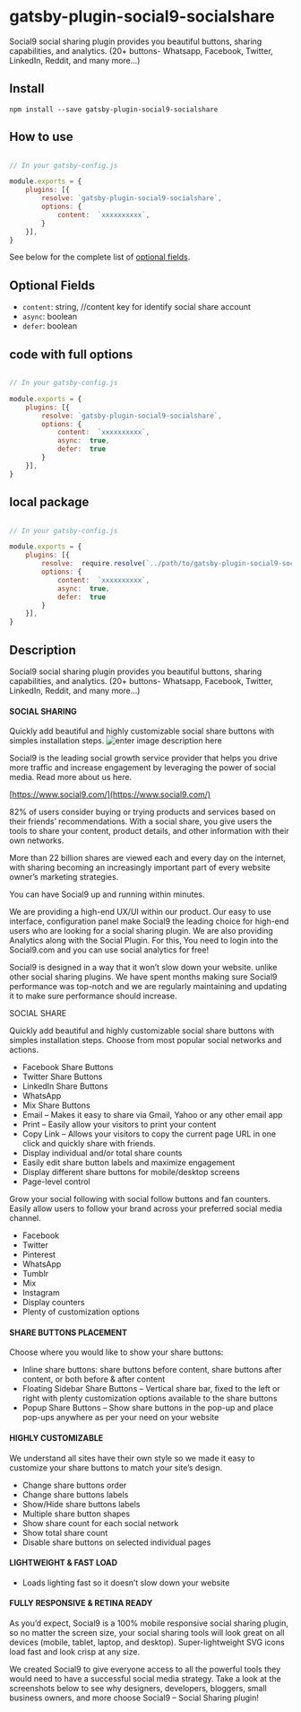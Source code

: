 
# gatsby-plugin-social9-socialshare

Social9 social sharing plugin provides you beautiful buttons, sharing capabilities, and analytics. (20+ buttons- Whatsapp, Facebook, Twitter, LinkedIn, Reddit, and many more...)

## Install
 
`npm install --save gatsby-plugin-social9-socialshare`
 

## How to use
 

```javascript

// In your gatsby-config.js

module.exports = {
	plugins: [{
		resolve: `gatsby-plugin-social9-socialshare`,
		options: {
			content:  `xxxxxxxxxx`,
		}
	}],
}

```


See below for the complete list of [optional fields](#optional-fields).
  


## Optional Fields

-  `content`: string, //content key for identify social share account
-  `async`: boolean
-  `defer`: boolean

## code with full options
```javascript

// In your gatsby-config.js

module.exports = {
	plugins: [{
		resolve: `gatsby-plugin-social9-socialshare`,
		options: {
			content:  `xxxxxxxxxx`,
			async:  true,
			defer:  true
		}
	}],
}

```

## local package

```javascript

// In your gatsby-config.js

module.exports = {
	plugins: [{
		resolve:  require.resolve(`../path/to/gatsby-plugin-social9-socialshare`),
		options: {
			content:  `xxxxxxxxxx`,
			async:  true,
			defer:  true
		}
	}],
}

```


## Description
Social9 social sharing plugin provides you beautiful buttons, sharing capabilities, and analytics. (20+ buttons- Whatsapp, Facebook, Twitter, LinkedIn, Reddit, and many more...)

#### SOCIAL SHARING

Quickly add beautiful and highly customizable social share buttons with simples installation steps.
![enter image description here](https://lh5.googleusercontent.com/WkYkll8WaAmDTIbFCvmG1g3vQ7wK-1mA57Shc_p-OwSLgW4aZEhZtE7xOYcy9dCj1cqFY8RR5I_LKlOiAin5Kgi5Xl4q3BrfVH7CIuUR0s5dguZqHiArT3s-OFqZqw4gmlIN_5_r)

Social9 is the leading social growth service provider that helps you drive more traffic and increase engagement by leveraging the power of social media. Read more about us here.

[https://www.social9.com/](https://www.social9.com/)

82% of users consider buying or trying products and services based on their friends’ recommendations. With a social share, you give users the tools to share your content, product details, and other information with their own networks.

More than 22 billion shares are viewed each and every day on the internet, with sharing becoming an increasingly important part of every website owner’s marketing strategies.

You can have Social9 up and running within minutes.

We are providing a high-end UX/UI within our product. Our easy to use interface, configuration panel make Social9 the leading choice for high-end users who are looking for a social sharing plugin. We are also providing Analytics along with the Social Plugin. For this, You need to login into the Social9.com and you can use social analytics for free!

Social9 is designed in a way that it won’t slow down your website. unlike other social sharing plugins. We have spent months making sure Social9 performance was top-notch and we are regularly maintaining and updating it to make sure performance should increase.

SOCIAL SHARE

Quickly add beautiful and highly customizable social share buttons with simples installation steps. Choose from most popular social networks and actions.

-   Facebook Share Buttons    
-   Twitter Share Buttons    
-   LinkedIn Share Buttons    
-   WhatsApp    
-   Mix Share Buttons    
-   Email – Makes it easy to share via Gmail, Yahoo or any other email app
-   Print – Easily allow your visitors to print your content    
-   Copy Link – Allows your visitors to copy the current page URL in one click and quickly share with friends.    
-   Display individual and/or total share counts    
-   Easily edit share button labels and maximize engagement    
-   Display different share buttons for mobile/desktop screens    
-   Page-level control
    
Grow your social following with social follow buttons and fan counters. Easily allow users to follow your brand across your preferred social media channel.

-   Facebook
-   Twitter    
-   Pinterest    
-   WhatsApp    
-   Tumblr    
-   Mix    
-   Instagram    
-   Display counters    
-   Plenty of customization options
    

#### SHARE BUTTONS PLACEMENT

Choose where you would like to show your share buttons:

-   Inline share buttons: share buttons before content, share buttons after content, or both before & after content    
-   Floating Sidebar Share Buttons – Vertical share bar, fixed to the left or right with plenty customization options available to the share buttons
-   Popup Share Buttons – Show share buttons in the pop-up and place pop-ups anywhere as per your need on your website
    

#### HIGHLY CUSTOMIZABLE

We understand all sites have their own style so we made it easy to customize your share buttons to match your site’s design.

-   Change share buttons order    
-   Change share buttons labels    
-   Show/Hide share buttons labels    
-   Multiple share button shapes    
-   Show share count for each social network    
-   Show total share count    
-   Disable share buttons on selected individual pages
    

#### LIGHTWEIGHT & FAST LOAD

-   Loads lighting fast so it doesn’t slow down your website
    

#### FULLY RESPONSIVE & RETINA READY

As you’d expect, Social9 is a 100% mobile responsive social sharing plugin, so no matter the screen size, your social sharing tools will look great on all devices (mobile, tablet, laptop, and desktop). Super-lightweight SVG icons load fast and look crisp at any size.

We created Social9 to give everyone access to all the powerful tools they would need to have a successful social media strategy. Take a look at the screenshots below to see why designers, developers, bloggers, small business owners, and more choose Social9 – Social Sharing plugin!

